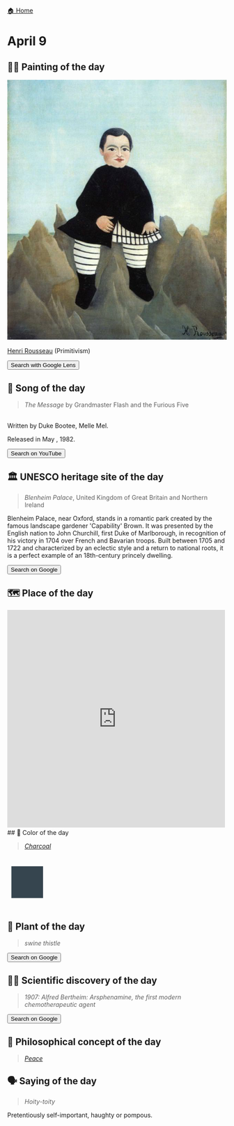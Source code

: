
[🏠 Home](../../index.md)

# April 9

## 🧑‍🎨 Painting of the day

<img width="600" src="../img/Henri_Rousseau_6.jpg">

[Henri Rousseau](https://en.wikipedia.org/wiki/Henri_Rousseau) (Primitivism)

<button class="btn btn-success"
onclick=" window.open('https://lens.google.com/uploadbyurl?url=https://iretes.github.io/one-a-day/data/img/Henri_Rousseau_6.jpg','_blank')">
Search with Google Lens
</button>

## 🎼 Song of the day

> *The Message*
by Grandmaster Flash and the Furious Five

<br />Written by Duke Bootee, Melle Mel.

Released in May , 1982.

<button class="btn btn-success"
onclick=" window.open('http://www.youtube.com/search?q=The Message by Grandmaster Flash and the Furious Five','_blank')">
Search on YouTube
</button>

## 🏛️ UNESCO heritage site of the day

> *Blenheim Palace*, United Kingdom of Great Britain and Northern Ireland

<p>Blenheim Palace, near Oxford, stands in a romantic park created by the famous landscape gardener 'Capability' Brown. It was presented by the English nation to John Churchill, first Duke of Marlborough, in recognition of his victory in 1704 over French and Bavarian troops. Built between 1705 and 1722 and characterized by an eclectic style and a return to national roots, it is a perfect example of an 18th-century princely dwelling.</p>

<button class="btn btn-success"
onclick=" window.open('http://www.google.com/search?q=Blenheim Palace','_blank')">
Search on Google
</button>

## 🗺️ Place of the day

<iframe
src="https://www.mapcrunch.com"
name="mapcrunch"
width="500"
height="500"
allowTransparency="true"
scrolling="no"
frameborder="0"
>
</iframe>
## 🎨 Color of the day

> *[Charcoal](https://en.wikipedia.org/wiki/Shades_of_gray#Charcoal)*

<div style="color:#36454F; font-size: 100px;">&#9632;</div>

## 🌿 Plant of the day

> *swine thistle*

<button class="btn btn-success"
onclick=" window.open('http://www.google.com/search?q=swine thistle','_blank')">
Search on Google
</button>

## 🧑‍🔬 Scientific discovery of the day

> *1907: Alfred Bertheim: Arsphenamine, the first modern chemotherapeutic agent*

<button class="btn btn-success"
onclick=" window.open('http://www.google.com/search?q=1907: Alfred Bertheim: Arsphenamine, the first modern chemotherapeutic agent','_blank')"> 
Search on Google
</button>

## 💭 Philosophical concept of the day

> *[Peace](https://en.wikipedia.org/wiki/Peace)*

## 🗣️ Saying of the day

> *Hoity-toity*

 Pretentiously self-important, haughty or pompous.
